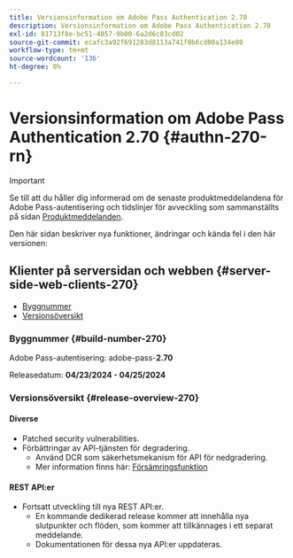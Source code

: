 ```yaml
---
title: Versionsinformation om Adobe Pass Authentication 2.70
description: Versionsinformation om Adobe Pass Authentication 2.70
exl-id: 81713f8e-bc51-4057-9b00-6a2d6c83cd02
source-git-commit: ecafc3a92f691203d8113a741f0b6cd00a134e80
workflow-type: tm+mt
source-wordcount: '136'
ht-degree: 0%

---
```


# Versionsinformation om Adobe Pass Authentication 2.70 {#authn-270-rn}

>[!IMPORTANT]
>
> Se till att du håller dig informerad om de senaste produktmeddelandena för Adobe Pass-autentisering och tidslinjer för avveckling som sammanställts på sidan [Produktmeddelanden](/help/authentication/product-announcements.md).

Den här sidan beskriver nya funktioner, ändringar och kända fel i den här versionen:

## Klienter på serversidan och webben {#server-side-web-clients-270}

* [Byggnummer](#build-number-270)
* [Versionsöversikt](#release-overview-270)

### Byggnummer {#build-number-270}

Adobe Pass-autentisering: adobe-pass-**2.70**

Releasedatum: **04/23/2024 - 04/25/2024**

### Versionsöversikt {#release-overview-270}

#### Diverse

* Patched security vulnerabilities.
* Förbättringar av API-tjänsten för degradering.
   * Använd DCR som säkerhetsmekanism för API för nedgradering.
   * Mer information finns här: [Försämringsfunktion](../integration-guide-programmers/features-premium/degraded-access/degradation-feature.md)

#### REST API:er

* Fortsatt utveckling till nya REST API:er.
   * En kommande dedikerad release kommer att innehålla nya slutpunkter och flöden, som kommer att tillkännages i ett separat meddelande.
   * Dokumentationen för dessa nya API:er uppdateras.
